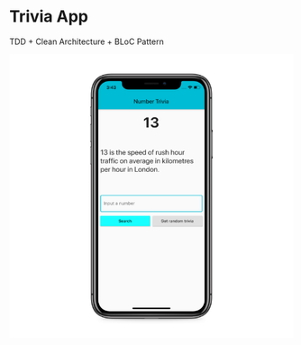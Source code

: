 # Trivia App

TDD + Clean Architecture + BLoC Pattern

![alt text](https://github.com/darozarena/trivia-app/blob/master/readme-image/trivia.png?raw=true)
